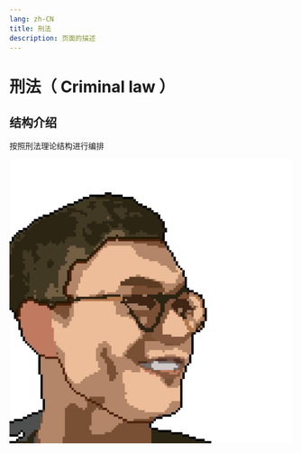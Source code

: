 ```yaml
---
lang: zh-CN
title: 刑法
description: 页面的描述
---
```


# 刑法（ Criminal law ）

## 结构介绍

按照刑法理论结构进行编排

![作者](./images/avatar.jpeg)

